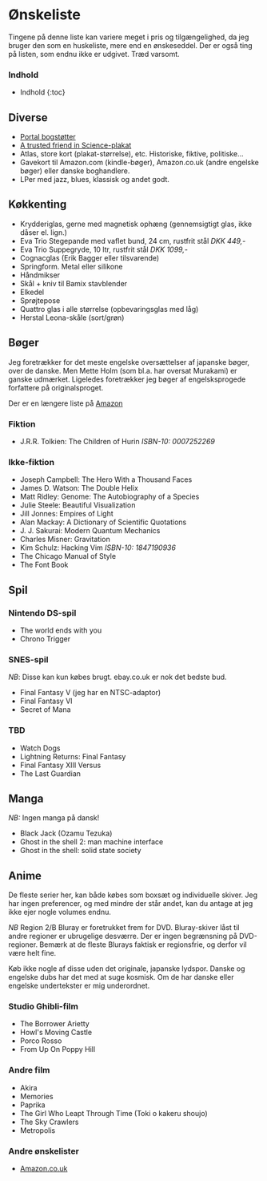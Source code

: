 Ønskeliste
==========

Tingene på denne liste kan variere meget i pris og tilgængelighed, da jeg
bruger den som en huskeliste, mere end en ønskeseddel. Der er også ting på
listen, som endnu ikke er udgivet.
Træd varsomt.

### Indhold
- Indhold
{:toc}

Diverse
-------

- [Portal bogstøtter][portal_bookends]
- [A trusted friend in Science-plakat][portal_poster]
- Atlas, store kort (plakat-størrelse), etc. Historiske, fiktive, politiske...
- Gavekort til Amazon.com (kindle-bøger), Amazon.co.uk (andre engelske bøger) eller danske boghandlere.
- LPer med jazz, blues, klassisk og andet godt.

Køkkenting
-----------

- Krydderiglas, gerne med magnetisk ophæng (gennemsigtigt glas, ikke dåser el. lign.)
- Eva Trio Stegepande med vaflet bund, 24 cm, rustfrit stål _DKK 449,-_
- Eva Trio Suppegryde, 10 ltr, rustfrit stål _DKK 1099,-_
- Cognacglas (Erik Bagger eller tilsvarende)
- Springform. Metal eller silikone
- Håndmikser
- Skål + kniv til Bamix stavblender
- Elkedel
- Sprøjtepose
- Quattro glas i alle størrelse (opbevaringsglas med låg)
- Herstal Leona-skåle (sort/grøn)

Bøger
-----

Jeg foretrækker for det meste engelske oversættelser af japanske bøger, over de
danske. Men Mette Holm (som bl.a. har oversat Murakami) er ganske udmærket.
Ligeledes foretrækker jeg bøger af engelsksprogede forfattere på originalsproget.

Der er en længere liste på [Amazon][amzn]

### Fiktion

- J.R.R. Tolkien: The Children of Hurin _ISBN-10: 0007252269_

### Ikke-fiktion
- Joseph Campbell: The Hero With a Thousand Faces
- James D. Watson: The Double Helix
- Matt Ridley: Genome: The Autobiography of a Species
- Julie Steele: Beautiful Visualization
- Jill Jonnes: Empires of Light
- Alan Mackay: A Dictionary of Scientific Quotations
- J. J. Sakurai: Modern Quantum Mechanics
- Charles Misner: Gravitation
- Kim Schulz: Hacking Vim _ISBN-10: 1847190936_
- The Chicago Manual of Style
- The Font Book

Spil
----

### Nintendo DS-spil
- The world ends with you
- Chrono Trigger

### SNES-spil

*NB*: Disse kan kun købes brugt. ebay.co.uk er nok det bedste bud.

- Final Fantasy V (jeg har en NTSC-adaptor)
- Final Fantasy VI
- Secret of Mana

### TBD
- Watch Dogs
- Lightning Returns: Final Fantasy
- Final Fantasy XIII Versus
- The Last Guardian

Manga
-----

*NB:* Ingen manga på dansk!

- Black Jack (Ozamu Tezuka)
- Ghost in the shell 2: man machine interface
- Ghost in the shell: solid state society

Anime
-----

De fleste serier her, kan både købes som boxsæt og individuelle skiver. Jeg har
ingen preferencer, og med mindre der står andet, kan du antage at jeg ikke ejer
nogle volumes endnu.

*NB* Region 2/B Bluray er foretrukket frem for DVD. Bluray-skiver låst til
andre regioner er ubrugelige desværre.  Der er ingen begrænsning på
DVD-regioner.  Bemærk at de fleste Blurays faktisk er regionsfrie, og derfor
vil være helt fine.

Køb ikke nogle af disse uden det originale, japanske lydspor. Danske og
engelske dubs har det med at suge kosmisk. Om de har danske eller engelske
undertekster er mig underordnet.

### Studio Ghibli-film
- The Borrower Arietty
- Howl's Moving Castle
- Porco Rosso
- From Up On Poppy Hill

### Andre film
- Akira
- Memories
- Paprika
- The Girl Who Leapt Through Time (Toki o kakeru shoujo)
- The Sky Crawlers
- Metropolis

### Andre ønskelister
- [Amazon.co.uk][amazonuk]

[evatrio]: http://www.eva-trio.com
[amazonuk]: http://www.amazon.co.uk/wishlist/2RDW59726073E
[portal_bookends]: http://store.valvesoftware.com/product.php?i=A01127
[portal_poster]: http://store.valvesoftware.com/product.php?i=P0113
[amzn]: http://amzn.com/w/1XNIF0OD5M6GY
